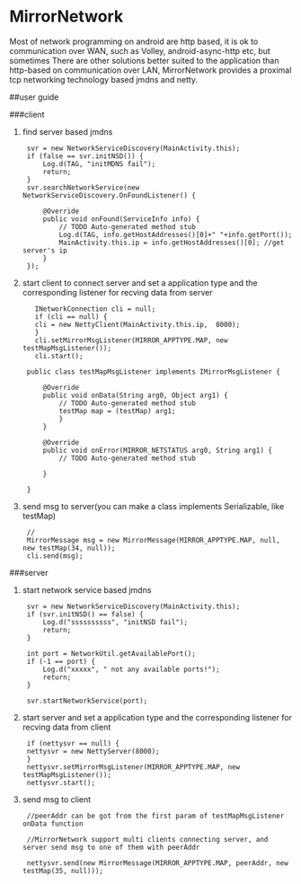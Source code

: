 # MirrorNetwork

Most of network programming on android are http based, it is ok to communication over WAN, such as Volley, android-async-http etc, but sometimes There are other solutions better suited to the application than http-based on communication over LAN, MirrorNetwork provides a proximal tcp networking technology based jmdns and netty.

##user guide

###client

1. find server based jmdns

        svr = new NetworkServiceDiscovery(MainActivity.this);
        if (false == svr.initNSD()) {
        	Log.d(TAG, "initMDNS fail");
        	return;
        }
        svr.searchNetworkService(new NetworkServiceDiscovery.OnFoundListener() {
        
        	@Override
        	public void onFound(ServiceInfo info) {
        		// TODO Auto-generated method stub
        		Log.d(TAG, info.getHostAddresses()[0]+" "+info.getPort());
        		MainActivity.this.ip = info.getHostAddresses()[0]; //get server's ip
        	}
        });
2. start client to connect server and set a application type and the corresponding listener for recving data from server 
          
          INetworkConnection cli = null;
          if (cli == null) {
          cli = new NettyClient(MainActivity.this.ip,  8000);
          }
          cli.setMirrorMsgListener(MIRROR_APPTYPE.MAP, new testMapMsgListener());
          cli.start();

        public class testMapMsgListener implements IMirrorMsgListener {
        
        	@Override
        	public void onData(String arg0, Object arg1) {
        		// TODO Auto-generated method stub
        		testMap map = (testMap) arg1;
        		}
        	}
        
        	@Override
        	public void onError(MIRROR_NETSTATUS arg0, String arg1) {
        		// TODO Auto-generated method stub
        		
        	}
        	
        }
        
3. send msg to server(you can make a class implements Serializable, like testMap)

        //
        MirrorMessage msg = new MirrorMessage(MIRROR_APPTYPE.MAP, null, new testMap(34, null));
        cli.send(msg);

###server

1. start network service based jmdns

        svr = new NetworkServiceDiscovery(MainActivity.this);
        if (svr.initNSD() == false) {
        	Log.d("ssssssssss", "initNSD fail");
        	return;
        }
        
        int port = NetworkUtil.getAvailablePort();
        if (-1 == port) {
        	Log.d("xxxxx", " not any available ports!");
        	return;
        }
        
        svr.startNetworkService(port);
        
2. start server and set a application type and the corresponding listener for recving data from client

        if (nettysvr == null) {
        nettysvr = new NettyServer(8000);
        }
        nettysvr.setMirrorMsgListener(MIRROR_APPTYPE.MAP, new testMapMsgListener());
        nettysvr.start();
       
3. send msg to client

        //peerAddr can be got from the first param of testMapMsgListener onData function
        
        //MirrorNetwork support multi clients connecting server, and server send msg to one of them with peerAddr
        
        nettysvr.send(new MirrorMessage(MIRROR_APPTYPE.MAP, peerAddr, new testMap(35, null)));
		
